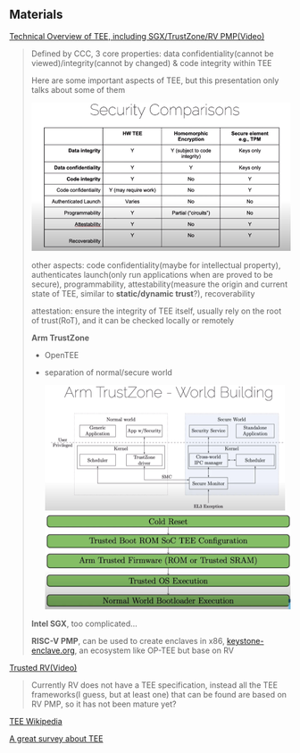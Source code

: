 ## Materials

[Technical Overview of TEE, including SGX/TrustZone/RV PMP(Video)](https://www.youtube.com/watch?v=MREwcSo0uz4)

> Defined by CCC, 3 core properties: data confidentiality(cannot be viewed)/integrity(cannot by changed) & code integrity within TEE
>
> Here are some important aspects of TEE, but this presentation only talks about some of them
>
> ![](security-comparisons.png)
>
> other aspects: code confidentiality(maybe for intellectual property), authenticates launch(only run applications when are proved to be secure), programmability, attestability(measure the origin and current state of TEE, similar to **static/dynamic trust**?), recoverability
>
> attestation: ensure the integrity of TEE itself, usually rely on the root of trust(RoT), and it can be checked locally or remotely
>
> **Arm TrustZone**
>
> * OpenTEE
>
> * separation of normal/secure world
>
>   <img src="trustzone-1.png" style="zoom:50%;" />
>
>   <img src="trustzone-2.png" alt="good example of secure boot" style="zoom:60%;" />
>
> **Intel SGX**, too complicated...
>
> **RISC-V PMP**, can be used to create enclaves in x86, [keystone-enclave.org](https://keystone-enclave.org/), an ecosystem like OP-TEE but base on RV

[Trusted RV(Video)](https://www.youtube.com/watch?v=BuHbgefCxvM)

> Currently RV does not have a TEE specification, instead all the TEE frameworks(I guess, but at least one) that can be found are based on RV PMP, so it has not been mature yet?

[TEE Wikipedia](https://en.wikipedia.org/wiki/Trusted_execution_environment)

[A great survey about TEE](https://people.apache.org/~xli/presentations/tee.pdf)

